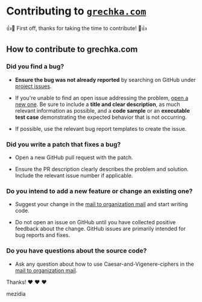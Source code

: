 # Contributing to [`grechka.com`](https://github.com/mezidia/grechka.com)

:+1::tada: First off, thanks for taking the time to contribute! :tada::+1:

## How to contribute to grechka.com

### **Did you find a bug?**

* **Ensure the bug was not already reported** by searching on GitHub under [project issues](https://github.com/mezidia/grechka.com/issues).

* If you're unable to find an open issue addressing the problem, [open a new one](https://github.com/mezidia/grechka.com/issues/new). Be sure to include a **title and clear description**, as much relevant information as possible, and a **code sample** or an **executable test case** demonstrating the expected behavior that is not occurring.

* If possible, use the relevant bug report templates to create the issue.

### **Did you write a patch that fixes a bug?**

* Open a new GitHub pull request with the patch.

* Ensure the PR description clearly describes the problem and solution. Include the relevant issue number if applicable.

### **Do you intend to add a new feature or change an existing one?**

* Suggest your change in the [mail to organization mail](mailto:mezgoodle@gmail.com) and start writing code.

* Do not open an issue on GitHub until you have collected positive feedback about the change. GitHub issues are primarily intended for bug reports and fixes.

### **Do you have questions about the source code?**

* Ask any question about how to use Caesar-and-Vigenere-ciphers in the [mail to organization mail](mailto:mezgoodle@gmail.com).

Thanks! :heart: :heart: :heart:

mezidia
